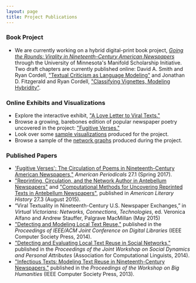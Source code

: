 ```yaml
---
layout: page
title: Project Publications
---
```


### Book Project 

+ We are currently working on a hybrid digital-print book project, [*Going the Rounds: Virality in Nineteenth-Century American Newspapers*](https://manifold.umn.edu/projects/going-the-rounds) through the University of Minnesota's Manifold Scholarship Initiative. Two draft chapters are currently published online: David A. Smith and Ryan Cordell, ["Textual Criticism as Language Modeling"](https://manifold.umn.edu/read/untitled-883630b9-c054-44e1-91db-d053a7106ecb) and Jonathan D. Fitzgerald and Ryan Cordell, ["Classifying Vignettes, Modeling Hybridity"](https://manifold.umn.edu/read/untitled-bd3eb0af-fdad-4dd6-9c94-3fd15d522ab6).

### Online Exhibits and Visualizations

+ Explore the interactive exhibit, <a href="http://loveletter.viraltexts.org/neatline/fullscreen/exhibit" target="_blank">"A Love Letter to Viral Texts."</a>
+ Browse a growing, barebones edition of popular newspaper poetry uncovered in the project: <a href="http://fugitiverses.viraltexts.org/" target="_blank">"Fugitive Verses."</a>
+ Look over some [sample visualizations](/visualizations/) produced for the project.
+ Browse a sample of the <a href="http://networks.viraltexts.org/" target="_blank">network graphs</a> produced during the project.

### Published Papers

+ ['Fugitive Verses': The Circulation of Poems in Nineteenth-Century American Newspapers,"](/2016/04/08/fugitive-verses/) <em>American Periodicals</em> 27.1 (Spring 2017).
+ <a href="http://ryancordell.org/research/reprinting-circulation-and-the-network-author-in-antebellum-newspapers/" target="_blank">"Reprinting, Circulation, and the Network Author in Antebellum Newspapers"</a> and ["Computational Methods for Uncovering Reprinted Texts in Antebellum Newspapers"](/2015/05/22/computational-methods-for-uncovering-reprinted-texts-in-antebellum-newspapers/), published in *American Literary History* 27.3 (August 2015).
+ “Viral Textuality in Nineteenth-Century U.S. Newspaper Exchanges,” in *Virtual Victorians: Networks, Connections, Technologies*, ed. Veronica Alfano and Andrew Stauffer, Palgrave MacMillan (May 2015)
+ <a href="http://www.ccs.neu.edu/home/dasmith/infect-dl-2014.pdf" target="_blank">"Detecting and Modeling Local Text Reuse,"</a> published in the *Proceedings of IEEE/ACM Joint Conference on Digital Libraries* (IEEE Computer Society Press, 2014).
+ <a href="http://www.aclweb.org/anthology/W/W14/W14-2707.pdf" target="_blank">"Detecting and Evaluating Local Text Reuse in Social Networks,"</a> published in the *Proceedings of the Joint Workshop on Social Dynamics and Personal Attributes* (Association for Computational Linguists, 2014).
+ <a href="http://www.ccs.neu.edu/home/dasmith/infect-bighum-2013.pdf" target="_blank">"Infectious Texts: Modeling Text Reuse in Nineteenth-Century Newspapers,"</a> published in the *Proceedings of the Workshop on Big Humanities* (IEEE Computer Society Press, 2013).
